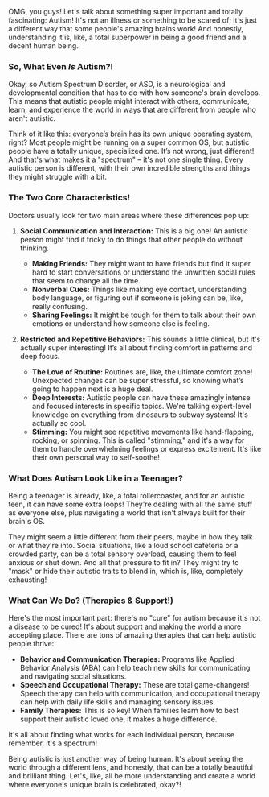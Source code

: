 OMG, you guys! Let's talk about something super important and totally fascinating: Autism! It's not an illness or something to be scared of; it's just a different way that some people's amazing brains work! And honestly, understanding it is, like, a total superpower in being a good friend and a decent human being.

### So, What Even *Is* Autism?!

Okay, so Autism Spectrum Disorder, or ASD, is a neurological and developmental condition that has to do with how someone's brain develops. This means that autistic people might interact with others, communicate, learn, and experience the world in ways that are different from people who aren't autistic.

Think of it like this: everyone’s brain has its own unique operating system, right? Most people might be running on a super common OS, but autistic people have a totally unique, specialized one. It’s not wrong, just different! And that's what makes it a "spectrum" – it's not one single thing. Every autistic person is different, with their own incredible strengths and things they might struggle with a bit.

### The Two Core Characteristics!

Doctors usually look for two main areas where these differences pop up:

1.  **Social Communication and Interaction:** This is a big one! An autistic person might find it tricky to do things that other people do without thinking.
    * **Making Friends:** They might want to have friends but find it super hard to start conversations or understand the unwritten social rules that seem to change all the time.
    * **Nonverbal Cues:** Things like making eye contact, understanding body language, or figuring out if someone is joking can be, like, really confusing.
    * **Sharing Feelings:** It might be tough for them to talk about their own emotions or understand how someone else is feeling.

2.  **Restricted and Repetitive Behaviors:** This sounds a little clinical, but it's actually super interesting! It’s all about finding comfort in patterns and deep focus.
    * **The Love of Routine:** Routines are, like, the ultimate comfort zone! Unexpected changes can be super stressful, so knowing what’s going to happen next is a huge deal.
    * **Deep Interests:** Autistic people can have these amazingly intense and focused interests in specific topics. We're talking expert-level knowledge on everything from dinosaurs to subway systems! It's actually so cool.
    * **Stimming:** You might see repetitive movements like hand-flapping, rocking, or spinning. This is called "stimming," and it's a way for them to handle overwhelming feelings or express excitement. It's like their own personal way to self-soothe!

### What Does Autism Look Like in a Teenager?

Being a teenager is already, like, a total rollercoaster, and for an autistic teen, it can have some extra loops! They're dealing with all the same stuff as everyone else, plus navigating a world that isn't always built for their brain's OS.

They might seem a little different from their peers, maybe in how they talk or what they're into. Social situations, like a loud school cafeteria or a crowded party, can be a total sensory overload, causing them to feel anxious or shut down. And all that pressure to fit in? They might try to "mask" or hide their autistic traits to blend in, which is, like, completely exhausting!

### What Can We Do? (Therapies & Support!)

Here's the most important part: there's no "cure" for autism because it's not a disease to be cured! It's about support and making the world a more accepting place. There are tons of amazing therapies that can help autistic people thrive:

* **Behavior and Communication Therapies:** Programs like Applied Behavior Analysis (ABA) can help teach new skills for communicating and navigating social situations.
* **Speech and Occupational Therapy:** These are total game-changers! Speech therapy can help with communication, and occupational therapy can help with daily life skills and managing sensory issues.
* **Family Therapies:** This is so key! When families learn how to best support their autistic loved one, it makes a huge difference.

It's all about finding what works for each individual person, because remember, it's a spectrum!

Being autistic is just another way of being human. It's about seeing the world through a different lens, and honestly, that can be a totally beautiful and brilliant thing. Let's, like, all be more understanding and create a world where everyone's unique brain is celebrated, okay?!